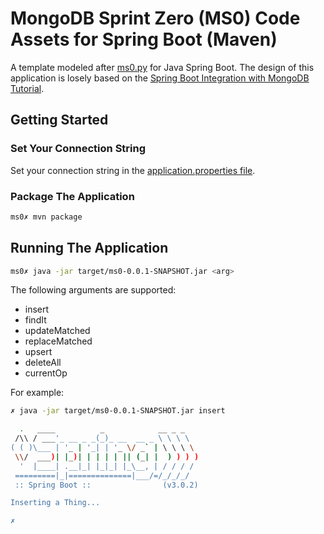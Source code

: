 # MongoDB Sprint Zero (MS0) Code Assets for Spring Boot (Maven)

A template modeled after [ms0.py](../ms0.py) for Java Spring Boot. The design of this application is losely based on the [Spring Boot Integration with MongoDB Tutorial](https://www.mongodb.com/compatibility/spring-boot).

## Getting Started
### Set Your Connection String
Set your connection string in the [application.properties file](./ms0/src/main/resources/application.properties).

### Package The Application
```zsh
ms0✗ mvn package
```
## Running The Application
```zsh
ms0✗ java -jar target/ms0-0.0.1-SNAPSHOT.jar <arg>
```

The following arguments are supported:
* insert 
* findIt 
* updateMatched 
* replaceMatched
* upsert 
* deleteAll
* currentOp

For example:
```zsh
✗ java -jar target/ms0-0.0.1-SNAPSHOT.jar insert

  .   ____          _            __ _ _
 /\\ / ___'_ __ _ _(_)_ __  __ _ \ \ \ \
( ( )\___ | '_ | '_| | '_ \/ _` | \ \ \ \
 \\/  ___)| |_)| | | | | || (_| |  ) ) ) )
  '  |____| .__|_| |_|_| |_\__, | / / / /
 =========|_|==============|___/=/_/_/_/
 :: Spring Boot ::                (v3.0.2)

Inserting a Thing...

✗ 
```





